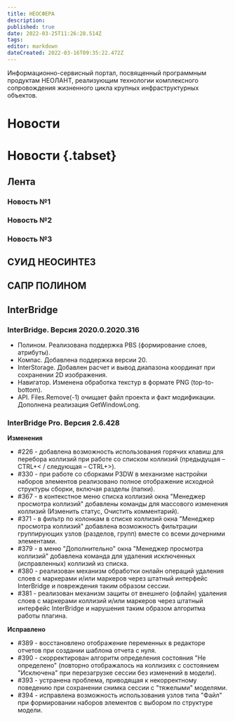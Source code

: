 ```yaml
---
title: НЕОСФЕРА
description: 
published: true
date: 2022-03-25T11:26:28.514Z
tags: 
editor: markdown
dateCreated: 2022-03-16T09:35:22.472Z
---
```


Информационно-сервисный портал, посвященный программным продуктам НЕОЛАНТ, реализующим технологии комплексного сопровождения жизненного цикла крупных инфраструктурных объектов.

# Новости

# Новости {.tabset}

## Лента 
### Новость №1
### Новость №2
### Новость №3

## СУИД НЕОСИНТЕЗ

## САПР ПОЛИНОМ

## InterBridge

### InterBridge. Версия 2020.0.2020.316

- Полином. Реализована поддержка PBS (формирование слоев, атрибуты).
- Компас. Добавлена поддержка версии 20.
- InterStorage. Добавлен расчет и вывод диапазона координат при сохранении 2D изображения.
- Навигатор. Изменена обработка текстур в формате PNG (top-to-bottom).
- API. Files.Remove(-1) очищает файл проекта и факт модификации. Дополнена реализация GetWindowLong.

### InterBridge Pro. Версия 2.6.428

**Изменения**
- #226 - добавлена возможность использования горячих клавиш для перебора коллизий при работе со списком коллизий (предыдущая – CTRL+< / следующая – CTRL+>).
- #330 - при работе со сборками P3DW в механизме настройки наборов элементов реализовано полное отображение исходной структуры сборки, включая разделы (папки).
- #367 - в контекстное меню списка коллизий окна "Менеджер просмотра коллизий" добавлены команды для массового изменения коллизий (Изменить статус, Очистить комментарий).
- #371 - в фильтр по колонкам в списке коллизий окна "Менеджер просмотра коллизий" добавлена возможность фильтрации группирующих узлов (разделов, групп) вместе со всеми дочерними элементами.
- #379 - в меню "Дополнительно" окна "Менеджер просмотра коллизий" добавлена команда для удаления исключенных (исправленных) коллизий из списка.
- #380 - реализован механизм обработки онлайн операций удаления слоев с маркерами и/или маркеров через штатный интерфейс InterBridge и повреждения таким образом сессии.
- #381 - реализован механизм защиты от внешнего (офлайн) удаления слоев с маркерами коллизий и/или маркеров через штатный интерфейс InterBridge и нарушения таким образом алгоритма работы плагина.

**Исправлено**
- #389 - восстановлено отображение переменных в редакторе отчетов при создании шаблона отчета с нуля.
- #390 - скорректирован алгоритм определения состояния "Не определено" (повторно отображалось на коллизиях с состоянием "Исключена" при перезагрузке сессии без изменений в модели).
- #393 - устранена проблема, приводящая к некорректному поведению при сохранении снимка сессии с "тяжелыми" моделями.
- #394 - исправлена возможность использования узлов типа "Файл" при формировании наборов элементов с выбором по структуре модели.
